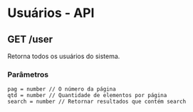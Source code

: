 # Usuários - API

## GET /user 

Retorna todos os usuários do sistema.

### Parâmetros
~~~
pag = number // O número da página 
qtd = number // Quantidade de elementos por página
search = number // Retornar resultados que contém search
~~~